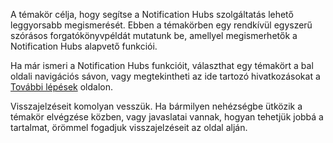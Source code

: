 
A témakör célja, hogy segítse a Notification Hubs szolgáltatás lehető leggyorsabb megismerését. Ebben a témakörben egy rendkívül egyszerű szórásos forgatókönyvpéldát mutatunk be, amellyel megismerhetők a Notification Hubs alapvető funkciói.

Ha már ismeri a Notification Hubs funkcióit, választhat egy témakört a bal oldali navigációs sávon, vagy megtekintheti az ide tartozó hivatkozásokat a [További lépések](#next-steps) oldalon.

Visszajelzéseit komolyan vesszük. Ha bármilyen nehézségbe ütközik a témakör elvégzése közben, vagy javaslatai vannak, hogyan tehetjük jobbá a tartalmat, örömmel fogadjuk visszajelzéseit az oldal alján.



<!--HONumber=Jan17_HO1-->


